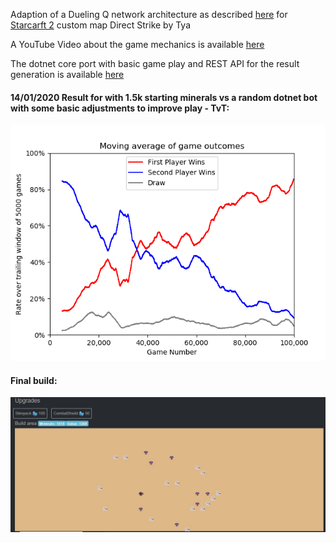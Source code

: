 Adaption of a Dueling Q network architecture as described [here](https://adventuresinmachinelearning.com/dueling-q-networks-tensorflow-2/)
for [Starcarft 2](https://starcraft2.com/) custom map Direct Strike by Tya

A YouTube Video about the game mechanics is available [here](http://www.youtube.com/watch?v=M6noTYbdSp4&t=10m0s)

The dotnet core port with basic game play and REST API for the result generation is available [here](https://git.scytec.de/pax77/paxgame)


#### 14/01/2020 Result for with 1.5k starting minerals vs a random dotnet bot with some basic adjustments to improve play - TvT:
![training result](https://github.com/ipax77/paxai/blob/master/TensorBoard/1p5_100k_true/Figure_1.png)

#### Final build:
![final build](https://github.com/ipax77/paxai/blob/master/TensorBoard/1p5_100k_true/finalbuild.JPG)
